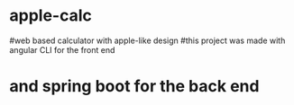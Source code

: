 # apple-calc
#web based calculator with apple-like design
#this project was made with angular CLI for the front end
# and spring boot for the back end
